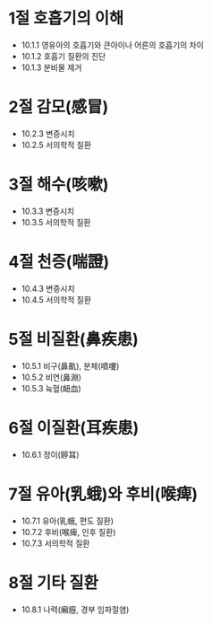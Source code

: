 # 1절 호흡기의 이해
- 10.1.1 영유아의 호흡기와 큰아이나 어른의 호흡기의 차이
- 10.1.2 호흡기 질환의 진단
- 10.1.3 분비물 제거
# 2절 감모(感冒)
- 10.2.3 변증시치
- 10.2.5 서의학적 질환
# 3절 해수(咳嗽)
- 10.3.3 변증시치
- 10.3.5 서의학적 질환
# 4절 천증(喘證)
- 10.4.3 변증시치
- 10.4.5 서의학적 질환
# 5절 비질환(鼻疾患)
- 10.5.1 비구(鼻鼽), 분체(噴嚔)
- 10.5.2 비연(鼻淵)
- 10.5.3 뉵혈(衄血)
# 6절 이질환(耳疾患) 
- 10.6.1 정이(聤耳)
# 7절 유아(乳蛾)와 후비(喉痺)
- 10.7.1 유아(乳蛾, 편도 질환)
- 10.7.2 후비(喉痺, 인후 질환)
- 10.7.3 서의학적 질환
# 8절 기타 질환
- 10.8.1 나력(癩癧, 경부 임파절염)